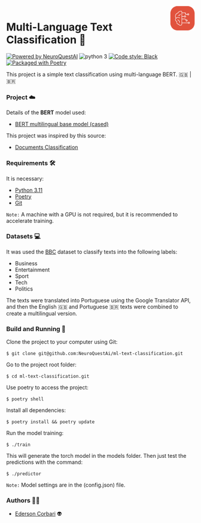 <img src="https://raw.githubusercontent.com/NeuroQuestAi/neuroquestai.github.io/main/brand/logo/neuroquest-orange-logo.png" align="right" width="65" height="65"/>

# Multi-Language Text Classification 🧠

[![Powered by NeuroQuestAI](https://img.shields.io/badge/powered%20by-NeuroQuestAI-orange.svg?style=flat&colorA=E1523D&colorB=007D8A)](
https://neuroquest.ai)
![python 3][python_version]
[![Code style: Black](https://img.shields.io/badge/code%20style-Black-000000.svg)](https://github.com/psf/black)
[![Packaged with Poetry][poetry-badge]](https://python-poetry.org/)

[poetry-badge]: https://img.shields.io/badge/packaging-poetry-cyan.svg
[python_version]: https://img.shields.io/static/v1.svg?label=python&message=3%20&color=blue

This project is a simple text classification using multi-language BERT. 🇬🇧 | 🇧🇷

### Project ☁️

Details of the **BERT** model used:

- [BERT multilingual base model (cased)](https://huggingface.co/google-bert/bert-base-multilingual-cased)

This project was inspired by this source: 

- [Documents Classification](https://www.kaggle.com/code/ouardasakram/documents-classification-using-bert-on-bbc-dataset/notebook)

### Requirements 🛠️

It is necessary:

- [Python 3.11](https://www.python.org/downloads/release/python-3110/)
- [Poetry](https://python-poetry.org/)
- [Git](https://git-scm.com/)

`Note:` A machine with a GPU is not required, but it is recommended to accelerate training.

### Datasets 💻

It was used the [BBC](https://www.kaggle.com/datasets/sainijagjit/bbc-dataset) dataset to classify texts into the following labels:

- Business
- Entertainment
- Sport
- Tech
- Politics

The texts were translated into Portuguese using the Google Translator API, and then the English 🇬🇧 and Portuguese 🇧🇷 texts were combined to create a multilingual version.

### Build and Running 🚀

Clone the project to your computer using Git:

```shell
$ git clone git@github.com:NeuroQuestAi/ml-text-classification.git
```

Go to the project root folder:

```shell
$ cd ml-text-classification.git
```

Use poetry to access the project:

```shell
$ poetry shell
```

Install all dependencies:

```shell
$ poetry install && poetry update 
```

Run the model training:

```shell
$ ./train 
```

This will generate the torch model in the models folder. Then just test the predictions with the command:

```shell
$ ./predictor 
```

`Note:` Model settings are in the (config.json) file.

### Authors 👨‍💻

  * [Ederson Corbari](mailto:e@NeuralQuest.ai) 👽
